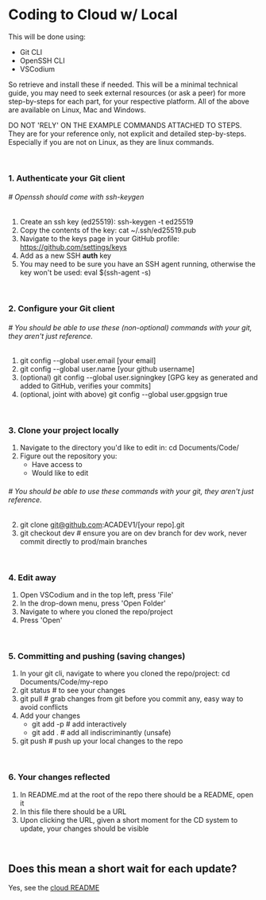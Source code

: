 # Coding to Cloud w/ Local
This will be done using:
- Git CLI
- OpenSSH CLI
- VSCodium

So retrieve and install these if needed. This will be a minimal technical guide, you may need to seek external resources (or ask a peer) for more step-by-steps for each part, for your respective platform. All of the above are available on Linux, Mac and Windows.

DO NOT 'RELY' ON THE EXAMPLE COMMANDS ATTACHED TO STEPS. They are for your reference only, not explicit and detailed step-by-steps. Especially if you are not on Linux, as they are linux commands.

<br>

### 1. Authenticate your Git client
###### # Openssh should come with ssh-keygen
1. Create an ssh key (ed25519): ssh-keygen -t ed25519
2. Copy the contents of the key: cat ~/.ssh/ed25519.pub
3. Navigate to the keys page in your GitHub profile: https://github.com/settings/keys
4. Add as a new SSH **auth** key
5. You may need to be sure you have an SSH agent running, otherwise the key won't be used: eval $(ssh-agent -s)

<br>

### 2. Configure your Git client
###### # You should be able to use these (non-optional) commands with your git, they aren't just reference.
1. git config --global user.email [your email]
2. git config --global user.name [your github username]
3. (optional) git config --global user.signingkey [GPG key as generated and added to GitHub, verifies your commits]
4. (optional, joint with above) git config --global user.gpgsign true

<br>

### 3. Clone your project locally
1. Navigate to the directory you'd like to edit in: cd Documents/Code/
2. Figure out the repository you:
    - Have access to
    - Would like to edit
###### # You should be able to use these commands with your git, they aren't just reference.
2. git clone git@github.com:ACADEV1/[your repo].git
3. git checkout dev # ensure you are on dev branch for dev work, never commit directly to prod/main branches

<br>

### 4. Edit away
1. Open VSCodium and in the top left, press 'File'
2. In the drop-down menu, press 'Open Folder'
3. Navigate to where you cloned the repo/project
4. Press 'Open'

<br>

### 5. Committing and pushing (saving changes)
1. In your git cli, navigate to where you cloned the repo/project: cd Documents/Code/my-repo
2. git status # to see your changes
3. git pull # grab changes from git before you commit any, easy way to avoid conflicts
3. Add your changes
    - git add -p # add interactively
    - git add . # add all indiscriminantly (unsafe) 
4. git push # push up your local changes to the repo

<br>

### 6. Your changes reflected
1. In README.md at the root of the repo there should be a README, open it
2. In this file there should be a URL
3. Upon clicking the URL, given a short moment for the CD system to update, your changes should be visible

<br>

## Does this mean a short wait for each update?
Yes, see the [cloud README](https://github.com/ACADEV1/.github/blob/dev/docs/workflows/cloud/README.md)